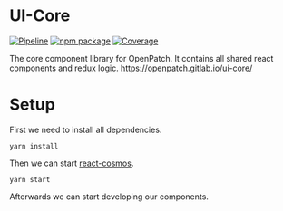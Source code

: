 # UI-Core

[![Pipeline][pipeline-badge]][pipeline]
[![npm package][npm-badge]][npm]
[![Coverage][coverage-badge]][coverage]

The core component library for OpenPatch. It contains all shared react components and redux logic. https://openpatch.gitlab.io/ui-core/

# Setup

First we need to install all dependencies.
```
yarn install
```

Then we can start [react-cosmos](https://github.com/react-cosmos/react-cosmos).
```
yarn start
```

Afterwards we can start developing our components.

[pipeline-badge]: https://gitlab.com/openpatch/ui-core/badges/master/pipeline.svg
[pipeline]: https://gitlab.com/openpatch/ui-core/commits/master

[npm-badge]: https://badge.fury.io/js/%40openpatch%2Fui-core.svg
[npm]: https://www.npmjs.com/package/@openpatch/ui-core

[coverage-badge]: https://gitlab.com/openpatch/ui-core/badges/master/coverage.svg
[coverage]: https://gitlab.com/openpatch/ui-core/commits/master
